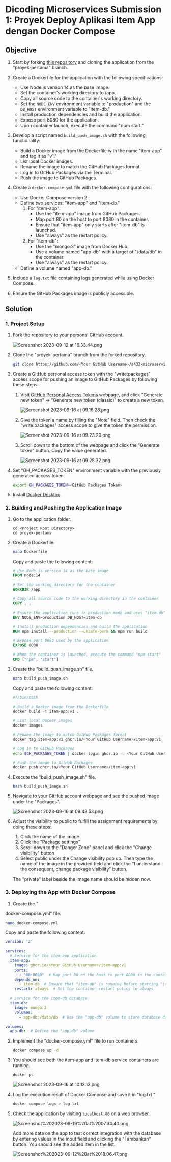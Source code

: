 # Dicoding Microservices Submission 1: Proyek Deploy Aplikasi Item App dengan Docker Compose

## Objective

1. Start by forking [this repository](https://github.com/dicodingacademy/a433-microservices/tree/proyek-pertama) and cloning the application from the "proyek-pertama" branch.

2. Create a Dockerfile for the application with the following specifications:
   - Use Node.js version 14 as the base image.
   - Set the container's working directory to /app.
   - Copy all source code to the container's working directory.
   - Set the `NODE_ENV` environment variable to "production" and the `DB_HOST` environment variable to "item-db."
   - Install production dependencies and build the application.
   - Expose port 8080 for the application.
   - Upon container launch, execute the command "npm start."

4. Develop a script named `build_push_image.sh` with the following functionality:
   - Build a Docker image from the Dockerfile with the name "item-app" and tag it as "v1."
   - List local Docker images.
   - Rename the image to match the GitHub Packages format.
   - Log in to GitHub Packages via the Terminal.
   - Push the image to GitHub Packages.

5. Create a `docker-compose.yml` file with the following configurations:
   - Use Docker Compose version 2.
   - Define two services: "item-app" and "item-db."
     1. For "item-app":
         - Use the "item-app" image from GitHub Packages.
         - Map port 80 on the host to port 8080 in the container.
         - Ensure that "item-app" only starts after "item-db" is launched.
         - Use "always" as the restart policy.
     2. For "item-db":
         - Use the "mongo:3" image from Docker Hub.
         - Use a volume named "app-db" with a target of "/data/db" in the container.
         - Use "always" as the restart policy.
   - Define a volume named "app-db."

6. Include a `log.txt` file containing logs generated while using Docker Compose.

7. Ensure the GitHub Packages image is publicly accessible.

## Solution

### 1. Project Setup

1. Fork the repository to your personal GitHub account.

    ![Screenshot 2023-09-12 at 16.33.44.png](_resources/Screenshot%202023-09-12%20at%2016.33.44.png)

2. Clone the "proyek-pertama" branch from the forked repository.

   ```bash
   git clone https://github.com/<Your GitHub Username>/a433-microservices.git -b proyek-pertama proyek-pertama
   ```

3. Create a GitHub personal access token with the "write:packages" access scope for pushing an image to GitHub Packages by following these steps:

   1. Visit [GitHub Personal Access Tokens](https://github.com/settings/tokens) webpage, and click "Generate new token" -> "Generate new token (classic)" to create a new token.

      ![Screenshot 2023-09-16 at 09.16.28.png](_resources/Screenshot%202023-09-16%20at%2009.16.28.png)

   2. Give the token a name by filling the "Note" field. Then check the "write:packages" access scope to give the token the permission.

      ![Screenshot 2023-09-16 at 09.23.20.png](_resources/Screenshot%202023-09-16%20at%2009.23.20.png)

   3. Scroll down to the bottom of the webpage and click the "Generate token" button. Copy the value generated.

      ![Screenshot 2023-09-16 at 09.25.32.png](_resources/Screenshot%202023-09-16%20at%2009.25.32.png)

4. Set "GH_PACKAGES_TOKEN" environment variable with the previously generated access token. 
   ```bash
   export GH_PACKAGES_TOKEN=<GitHub Packages Token>
   ```
5. Install [Docker Desktop](https://www.docker.com/products/docker-desktop/).

### 2. Building and Pushing the Application Image

1. Go to the application folder.
   ```
   cd <Project Root Directory>
   cd proyek-pertama
   ```
2. Create a Dockerfile.

   ```bash
   nano Dockerfile
   ```

   Copy and paste the following content:

   ```Dockerfile
   # Use Node.js version 14 as the base image
   FROM node:14

   # Set the working directory for the container
   WORKDIR /app

   # Copy all source code to the working directory in the container
   COPY . .

   # Ensure the application runs in production mode and uses "item-db" as the database host
   ENV NODE_ENV=production DB_HOST=item-db

   # Install production dependencies and build the application
   RUN npm install --production --unsafe-perm && npm run build

   # Expose port 8080 used by the application
   EXPOSE 8080

   # When the container is launched, execute the command "npm start"
   CMD ["npm", "start"]
   ```

3. Create the "build_push_image.sh" file.

   ```bash
   nano build_push_image.sh
   ```

   Copy and paste the following content:

   ```bash
   #!/bin/bash

   # Build a Docker image from the Dockerfile
   docker build -t item-app:v1 .

   # List local Docker images
   docker images

   # Rename the image to match GitHub Packages format
   docker tag item-app:v1 ghcr.io/<Your GitHub Username>/item-app:v1

   # Log in to GitHub Packages
   echo $GH_PACKAGES_TOKEN | docker login ghcr.io -u <Your GitHub Username> --password-stdin

   # Push the image to GitHub Packages
   docker push ghcr.io/<Your GitHub Username>/item-app:v1
   ```

4. Execute the "build_push_image.sh" file.

   ```bash
   bash build_push_image.sh
   ```

5. Navigate to your GitHub account webpage and see the pushed image under the "Packages". 

   ![Screenshot 2023-09-16 at 09.43.53.png](_resources/Screenshot%202023-09-16%20at%2009.43.53.png)

6. Adjust the visibility to public to fulfill the assignment requirements by doing these steps:
   1. Click the name of the image
   2. Click the "Package settings"
   3. Scroll down to the "Danger Zone" panel and click the "Change visibility" button 
   4. Select public under the Change visibility pop up. Then type the name of the image in the provided field and click the "I understand the consequent, change package visibility" button.

   The "private" label beside the image name should be hidden now.

### 3. Deploying the App with Docker Compose

1. Create the "

docker-compose.yml" file.

   ```bash
   nano docker-compose.yml
   ```

   Copy and paste the following content:

   ```yaml
   version: '2'

   services:
     # Service for the item-app application
     item-app:
       image: ghcr.io/<Your GitHub Username>/item-app:v1
       ports:
         - "80:8080"  # Map port 80 on the host to port 8080 in the container
       depends_on:
         - item-db  # Ensure that "item-db" is running before starting "item-app"
       restart: always  # Set the container restart policy to always

     # Service for the item-db database
     item-db:
       image: mongo:3
       volumes:
         - app-db:/data/db  # Use the "app-db" volume to store database data

   volumes:
     app-db:  # Define the "app-db" volume
   ```

2. Implement the "docker-compose.yml" file to run containers.

   ```bash
   docker compose up -d
   ```

3. You should see both the item-app and item-db service containers are running.

   ```bash
   docker ps
   ```

   ![Screenshot 2023-09-16 at 10.12.13.png](_resources/Screenshot%202023-09-16%20at%2010.12.13.png)

4. Log the execution result of Docker Compose and save it in "log.txt."

   ```bash
   docker compose logs > log.txt
   ```

5. Check the application by visiting `localhost:80` on a web browser.

    ![Screenshot%202023-09-19%20at%2007.34.40.png](_resources/Screenshot%202023-09-19%20at%2007.34.40.png)

   Add more data on the app to test correct integration with the database by entering values in the input field and clicking the "Tambahkan" button. You should see the added item in the list.

    ![Screenshot%202023-09-12%20at%2018.06.47.png](_resources/Screenshot%202023-09-12%20at%2018.06.47.png)